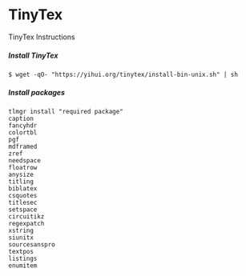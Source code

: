 # TinyTex
TinyTex Instructions

##### Install TinyTex
```
$ wget -qO- "https://yihui.org/tinytex/install-bin-unix.sh" | sh
```
##### Install packages
```
tlmgr install "required package"
caption
fancyhdr
colortbl
pgf
mdframed
zref
needspace
floatrow
anysize
titling
biblatex
csquotes
titlesec
setspace
circuitikz
regexpatch
xstring
siunitx
sourcesanspro
textpos
listings
enumitem
```
